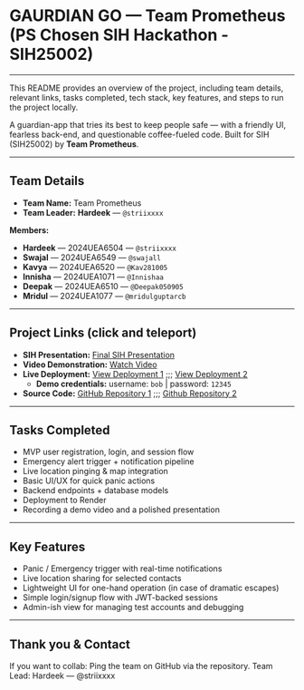 # GAURDIAN GO — Team Prometheus (PS Chosen SIH Hackathon - SIH25002)

---

This README provides an overview of the project, including team details, relevant links, tasks completed, tech stack, key features, and steps to run the project locally.

A guardian-app that tries its best to keep people safe — with a friendly UI, fearless back-end, and questionable coffee-fueled code. Built for SIH (SIH25002) by **Team Prometheus**.

---

## Team Details
- **Team Name:** Team Prometheus
- **Team Leader:** **Hardeek** — `@striixxxx`

**Members:**
- **Hardeek** — 2024UEA6504 — `@striixxxx`
- **Swajal** — 2024UEA6549 — `@swajall`
- **Kavya** — 2024UEA6520 — `@Kav281005`
- **Innisha** — 2024UEA1071 — `@Innishaa`
- **Deepak** — 2024UEA6510 — `@Deepak050905`
- **Mridul** — 2024UEA1077 — `@mridulguptarcb`

---

## Project Links (click and teleport)
- **SIH Presentation:** [Final SIH Presentation](https://www.canva.com/design/DAGzQM_ldZg/VG982x1wPVQpJZIU9rm78A/edit?utm_content=DAGzQM_ldZg&utm_campaign=designshare&utm_medium=link2&utm_source=sharebutton)
- **Video Demonstration:** [Watch Video](https://www.youtube.com/watch?v=WcF6FMgVQ8M)
- **Live Deployment:** [View Deployment 1](https://gaurdiangoapp.onrender.com/)  ;;; [View Deployment 2](https://gaurdiango.onrender.com/)  
  - **Demo credentials:** username: `bob`  |  password: `12345`
- **Source Code:** [GitHub Repository 1](https://github.com/striixxxx/GaurdianGo)  ;;; [Github Repository 2](https://github.com/striixxxx/GaurdianGoapp)

---

## Tasks Completed
- MVP user registration, login, and session flow
- Emergency alert trigger + notification pipeline
- Live location pinging & map integration 
- Basic UI/UX for quick panic actions
- Backend endpoints + database models
- Deployment to Render 
- Recording a demo video and a polished presentation

---

## Key Features
- Panic / Emergency trigger with real-time notifications
- Live location sharing for selected contacts
- Lightweight UI for one-hand operation (in case of dramatic escapes)
- Simple login/signup flow with JWT-backed sessions
- Admin-ish view for managing test accounts and debugging

---

## Thank you & Contact
If you want to collab:
Ping the team on GitHub via the repository.
Team Lead: Hardeek — @striixxxx




